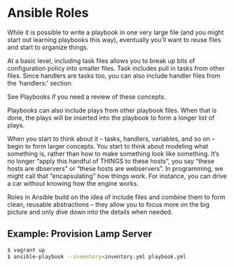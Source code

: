 # Ansible Roles

While it is possible to write a playbook in one very large file (and you might start out learning playbooks this way), eventually you’ll want to reuse files and start to organize things.

At a basic level, including task files allows you to break up bits of configuration policy into smaller files. Task includes pull in tasks from other files. Since handlers are tasks too, you can also include handler files from the ‘handlers:’ section.

See Playbooks if you need a review of these concepts.

Playbooks can also include plays from other playbook files. When that is done, the plays will be inserted into the playbook to form a longer list of plays.

When you start to think about it – tasks, handlers, variables, and so on – begin to form larger concepts. You start to think about modeling what something is, rather than how to make something look like something. It’s no longer “apply this handful of THINGS to these hosts”, you say “these hosts are dbservers” or “these hosts are webservers”. In programming, we might call that “encapsulating” how things work. For instance, you can drive a car without knowing how the engine works.

Roles in Ansible build on the idea of include files and combine them to form clean, reusable abstractions – they allow you to focus more on the big picture and only dive down into the details when needed.

## Example: Provision Lamp Server

```bash
$ vagrant up
$ ansible-playbook --inventory=inventory.yml playbook.yml
```
